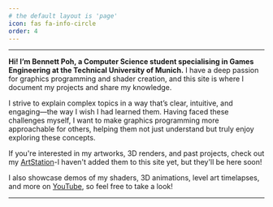 ```yaml
---
# the default layout is 'page'
icon: fas fa-info-circle
order: 4
---
```

---
**Hi! I’m Bennett Poh, a Computer Science student specialising in Games Engineering at the Technical University of Munich.** I have a deep passion for graphics programming and shader creation, and this site is where I document my projects and share my knowledge.

I strive to explain complex topics in a way that’s clear, intuitive, and engaging—the way I wish I had learned them. Having faced these challenges myself, I want to make graphics programming more approachable for others, helping them not just understand but truly enjoy exploring these concepts.

If you're interested in my artworks, 3D renders, and past projects, check out my [ArtStation](https://www.artstation.com/bentobaux)-I haven't added them to this site yet, but they'll be here soon!

I also showcase demos of my shaders, 3D animations, level art timelapses, and more on [YouTube](https://www.youtube.com/@bentobaux), so feel free to take a look!

---
